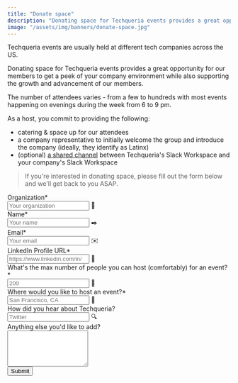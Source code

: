 ```yaml
---
title: "Donate space"
description: "Donating space for Techqueria events provides a great opportunity for our members to get a peek of your company environment while also supporting the growth and advancement of our members."
image: "/assets/img/banners/donate-space.jpg"
---
```


Techqueria events are usually held at different tech companies across the US.

Donating space for Techqueria events provides a great opportunity for our members to get a peek of your company environment while also supporting the growth and advancement of our members.

The number of attendees varies - from a few to hundreds with most events happening on evenings during the week from 6 to 9 pm.

As a host, you commit to providing the following:

- catering & space up for our attendees
- a company representative to initially welcome the group and introduce the company (ideally, they identify as Latinx)
- (optional) [a shared channel](https://get.slack.help/hc/en-us/articles/115004151203-Create-shared-channels-on-a-workspace-beta-) between Techqueria's Slack Workspace and your company's Slack Workspace

> If you're interested in donating space, please fill out the form below and we'll get back to you ASAP.

<form name="Donate Space" method="POST" data-netlify="true">
  <input type="hidden" aria-label="Subject" name="_subject" value="Techqueria - Donate Space">
  <div class="field">
    <label class="label">Organization*</label>
    <div class="control has-icons-left">
      <input class="input" aria-label="Organization" autocomplete="on" type="text" name="organization" placeholder="Your organization" required>
      <span class="icon is-left">
        🏢
      </span>
    </div>
  </div>
  <div class="field">
    <label class="label">Name*</label>
    <div class="control has-icons-left">
      <input class="input" aria-label="Name" autocomplete="on" type="text" name="name" placeholder="Your name" required>
      <span class="icon is-left">
        ✒️
      </span>
    </div>
  </div>
  <div class="field">
    <label class="label">Email*</label>
    <div class="control has-icons-left">
      <input class="input" aria-label="Email" autocomplete="on" type="email" name="email" placeholder="Your email" required>
      <span class="icon is-left">
        ✉️
      </span>
    </div>
  </div>
  <div class="field">
    <label class="label">LinkedIn Profile URL*</label>
    <div class="control has-icons-left">
      <input class="input" aria-label="Organization" autocomplete="on" type="url" name="organization" placeholder="https://www.linkedin.com/in/" required>
      <span class="icon is-left">
        💼
      </span>
    </div>
  </div>
  <div class="field">
    <label class="label">What's the max number of people you can host (comfortably) for an event?*</label>
    <div class="control has-icons-left">
      <input class="input" aria-label="Attendees" autocomplete="on" type="number" name="attendees" placeholder="200" required>
      <span class="icon is-left">
        👥
      </span>
    </div>
  </div>
  <div class="field">
    <label class="label">Where would you like to host an event?*</label>
    <div class="control has-icons-left">
      <input class="input" aria-label="Location" autocomplete="on" type="text" name="location" placeholder="San Francisco, CA" required>
      <span class="icon is-left">
        📍
      </span>
    </div>
  </div>
  <div class="field">
    <label class="label">How did you hear about Techqueria?</label>
    <div class="control has-icons-left">
      <input class="input" aria-label="Referral" autocomplete="on" type="text" name="referral" placeholder="Twitter">
      <span class="icon is-left">
        🔍️
      </span>
    </div>
  </div>
  <div class="field">
    <label class="label">Anything else you'd like to add?</label>
    <div class="control">
      <textarea class="textarea" aria-label="Message" spellcheck="true" rows="5" name="message" id="message" placeholder=""></textarea>
    </div>
  </div>
  <div data-netlify-recaptcha="true"></div>
  <div class="field mt-sm">
    <div class="control">
      <button type="submit" class="button is-primary">Submit</button>
    </div>
  </div>
</form>
